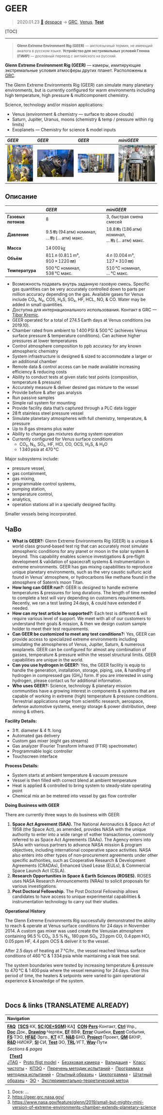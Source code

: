 # GEER
> 2020.01.23 [🚀](../index/index.md) [despace](index.md) → [GRC](contact/grc.md), [Venus](venus.md), **[Test](test.md)**

[TOC]

---

> <small>**Glenn Extreme Environment Rig (GEER)** — англоязычный термин, не имеющий аналога в русском языке. **Устройство для экстремальных условий Гленна (ГИИР)** — дословный перевод с английского на русский.</small>

**Glenn Extreme Environment Rig (GEER)** — камеры, имитирующие экстремальные условия атмосферы других планет. Расположены в [GRC](contact/grc.md).

The Glenn Extreme Environments Rig (GEER) can simulate many planetary environments, but is currently configured for warm environments including high temperature, high pressure & multicomponent chemistry.

Science, technology and/or mission applications:

   - Venus (environment & chemistry — surface to above clouds)
   - Saturn, Jupiter, Uranus, moons (chemistry & temp / pressure within rig limits)
   - Exoplanets — Chemistry for science & model inputs

|*GEER*|*GEER*|*GEER*|*miniGEER*|
|:--|:--|:--|:--|
|[![](f/tests/geer_pic01_thumb.webp)](f/tests/geer_pic01.jpg)|[![](f/tests/geer_pic02_thumb.webp)](f/tests/geer_pic02.jpg)|[![](f/tests/geer_pic03_thumb.webp)](f/tests/geer_pic03.jpg)|[![](f/tests/geer_pic04_thumb.webp)](f/tests/geer_pic04.jpg)|



## Описание
| |*GEER*|*miniGEER*|
|:--|:--|:--|
|**Газовых потоков**|8|3, быстрая смена смесей|
|**Давление**|9.5 ㎫ (94 атм) номинал,<br> … ㎫ (… атм) макс.|18.8 ㎫ (186 атм) номинал,<br> … ㎫ (… атм) макс.|
|**Масса**|14 000 ㎏| |
|**Объём**|811 л (0.811 m³, 910 × 1220 ㎜)|4 л (0.004 m³, 127 × 310 ㎜)|
|**Температура**|500 ℃ номинал,<br> 538 ℃ макс.|510 ℃ номинал,<br> … ℃ макс.|

   - Возможность подавать внутрь заданную газовую смесь. Specific gas quantities can be very accurately controlled down to parts per million accuracy depending on the gas. Available gases for Venus include CO₂, N₂, COS, H₂S, SO₂, HF, HCL, NO, & CO. Water may be added in small quantities.
   - Доступна для интернационального использования. Контакт в GRC — [Tibor Kremic](person.md).
   - GEER operated for a total of 274.5 Earth days at Venus conditions (на 2019.10).
   - Chamber rated from ambient to 1 400 PSI & 500 ℃ (achieves Venus surface pressure & temperature conditions). Can achieve higher pressures at lower temperatures
   - Control atmosphere composition to ppb accuracy for any known atmospheric chemistry
   - System infrastructure is designed & sized to accommodate a larger or an additional chamber
   - Remote data & control access can be made available increasing efficiency & reducing costs
   - Ability to conduct tests at given static test points (composition, temperature & pressure)
   - Accurately measure & deliver desired gas mixture to the vessel
   - Provide before & after gas analysis
   - Run passive samples
   - Simple rail system for mounting
   - Provide facility data that’s captured through a PLC data logger
   - 28 ft stainless steel pressure vessel
   - Simulate planetary atmospheres with full chemistry, temperature, & pressure
   - Up to 8 gas streams plus water
   - Ability to change gas mixtures during system operation
   - Currently configured for Venus surface conditions
      - CO₂, N₂, SO₂, HF, HCl, CO, OCS, H₂S, & H₂O
      - 1 340 psia at 470 ℃

Major subsystems include:

   - pressure vessel,
   - gas containment,
   - gas mixing,
   - programmable control systems,
   - pumping station,
   - temperature control,
   - analytics,
   - operation stations all in a specially designed facility.

Smaller vessels being incorporated.



## ЧаВо
   - **What is GEER?:** Glenn Extreme Environments Rig (GEER) is a unique & world class ground‑based test rig that can accurately most simulate atmospheric conditions for any planet or moon in the solar system & beyond. This capability enables science investigations & pre‑flight development & validation of spacecraft systems & instrumentation in extreme environments. GEER has gas mixing capabilities to reproduce unique planetary environments, such as the very caustic sulfuric acid found in Venus’ atmosphere, or hydrocarbons like methane found in the atmosphere of Satern’s moon Titan.
   - **How long can GEER run?:** GEER is designed to handle extreme temperatures & pressures for long durations. The length of time needed to complete a test will vary depending on customers requirements. Recently, we ran a test lasting 24 days, & could have extended if needed.
   - **How can my test article be supported?:** Each test is different & will require various level of support. We meet with all of our customers to understand their goals & mission, & then we design custom sample holder to meet their test requirements.
   - **Can GEER be customized to meet any test conditions?:** Yes, GEER can provide access to specialized extreme environments including simulating the atmospheres of Venus, Jupiter, Saturn, & numerous exoplanets. GEER can be configured for almost any combination of gasses, temperature & pressure within the vessel structural limits. GEER capabilities are unique in the world.
   - **Can you use hydrogen in GEER?:** Yes, the GEER facility is equip to handle the generation, installation, storage, piping, use, & handling of hydrogen in compressed gas (GH₂) form. If you are interested in using hydrogen, please contact us for additional information.
   - **Who uses GEER?:** Science, technology & planetary mission communities have a growing interest in components & systems that are capable of working in extreme (high) temperature & pressure conditions. Terrestrial applications range from scientific research, aerospace, defense automotive systems, energy storage & power distribution, deep mining & others.

**Facility Details:**

   - 3 ft. diameter & 4 ft. long
   - Automated gas delivery
   - Custom gas mixer (eight gas streams)
   - Gas analyzer (Fourier Transform Infrared (FTIR) spectrometer)
   - Programmable logic controller
   - Touchscreen interface

**Process Details:**

   - System starts at ambient temperature & vacuum pressure
   - Vessel is then filled with correct blend at ambient temperature
   - Heat is applied & controlled to bring system to steady‑state operating point
   - Chemical mix an be metered into vessel by gas flow controller

**Doing Business with GEER**

There are currently three ways to do business with GEER:

   1. **Space Act Agreement (SAA).** The National Aeronautics & Space Act of 1958 (the Space Act), as amended, provides NASA with the unique authority to enter into a wide range of «other transactions», commonly referred to as Space Act Agreements (SAAs). The Agency enters into SAAs with various partners to advance NASA mission & program objectives, including international cooperative space activities. NASA also enters into other types of non‑procurement agreements under other specific authorities, such as Cooperative Research & Development Agreements (CRADAs), Enhanced Used Lease (EULs), & Commercial Space Launch Act (CSLA).
   1. **Research Opportunities in Space & Earth Sciences (ROSES).** ROSES uses NASA Research Announcements (NRAs) to solicit proposals for various investigations.
   1. **Post Doctoral Fellowship.** The Post Doctoral Fellowship allows candidates to have access to unique experimental capabilities & instrumentation technology to carry out their studies.

**Operational History**

The Glenn Extreme Environments Rig successfully demonstrated the ability to reach & operate at Venus surface conditions for 24 days in November 2014. A custom gas mixer was used create the Venusian atmosphere containing 96.5 % CO₂, 3.5 % N₂, 180 ppm SO₂, 23 ppm CO, 0.4 ppm HCl, 0.05 ppm HF, 4.4 ppm OCS & deliver it to the vessel.

After 2.5 days of heating at 7 ℃/hr., the vessel reached Venus surface conditions of 460 ℃ & 1 334 psia while maintaining a leak free seal.

The system boundaries were tested by increasing temperature & pressure to 470 ℃ & 1 400 psia where the vessel remaining for 24 days. Over this period of time, the heaters & setpoints were varied to gain operational experience & knowledge of the system.



<p style="page-break-after:always"> </p>

## Docs & links (TRANSLATEME ALREADY)
|Navigation|
|:--|
|**[FAQ](faq.md)**【**[SCS](scs.md)**·КК, **[SC (OE+SGM)](sc.md)**·КА】**[CON](contact.md)·[Pers](person.md)**·Контакт, **[Ctrl](control.md)**·Упр., **[Doc](doc.md)**·Док., **[Drawing](drawing.md)**·Чертёж, **[EF](ef.md)**·ВВФ, **[Error](error.md)**·Ошибки, **[Event](event.md)**·События, **[FS](fs.md)**·ТЭО, **[HF&E](hfe.md)**·Эрго., **[KT](kt.md)**·КТ, **[N&B](nnb.md)**·БНО, **[Project](project.md)**·Проект, **[QM](qm.md)**·БКНР, **[R&D](rnd.md)**·НИОКР, **[SI](si.md)**·СИ, **[Test](test.md)**·ЭО, **[TRL](trl.md)**·УГТ, **[Way](way.md)**·Пути|
|*Sections & pages*|
|**【[Test](test.md)】**<br> [JTAG](jtag.md)・ [Proto fligt model](pfm.md)・ [Безэховая камера](ach.md)・ [Валидация](vnv.md)・ [Класс чистоты](clean_lvl.md)・ [КПЭО](ctpr.md)・ [Перечень методик испытаний](list_tp.md)・ [Программа и методика испытаний](pmot.md)・ [Опытный образец](pilot_sample.md)・ [Циклограмма](obc.md)・ [Штатный образец](flight_unit.md)・ [ЭО](test.md)・ [Экспериментально‑теоретический метод](etetm.md)|

   1. Docs: …
   1. <https://geer.grc.nasa.gov/>
   1. <https://www.nasa.gov/feature/glenn/2019/small-but-mighty-mini-version-of-extreme-environments-chamber-extends-planetary-science>

